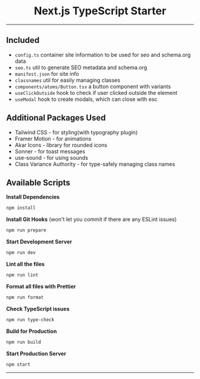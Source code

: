 <h1 align="center">
  Next.js TypeScript Starter
</h1>

---

## Included

- `config.ts` container site information to be used for seo and schema.org data
- `seo.ts` util to generate SEO metadata and schema.org
- `manifest.json` for site info
- `classnames` util for easily managing classes
- `components/atoms/Button.tsx` a button component with variants
- `useClickOutside` hook to check if user clicked outside the element
- `useModal` hook to create modals, which can close with esc

## Additional Packages Used

- Tailwind CSS - for styling(with typography plugin)
- Framer Motion - for animations
- Akar Icons - library for rounded icons
- Sonner - for toast messages
- use-sound - for using sounds
- Class Variance Authority - for type-safely managing class names

## Available Scripts

**Install Dependencies**

```bash
npm install
```

**Install Git Hooks** (won't let you commit if there are any ESLint issues)

```bash
npm run prepare
```

**Start Development Server**

```bash
npm run dev
```

**Lint all the files**

```bash
npm run lint
```

**Format all files with Prettier**

```bash
npm run format
```

**Check TypeScript issues**

```bash
npm run type-check
```

**Build for Production**

```bash
npm run build
```

**Start Production Server**

```bash
npm start
```

---
